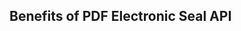 <TitleBlock slots="heading" theme="lightest" className="titleBlock-align-left zig-zag-title"/>

## Benefits of PDF Electronic Seal API
